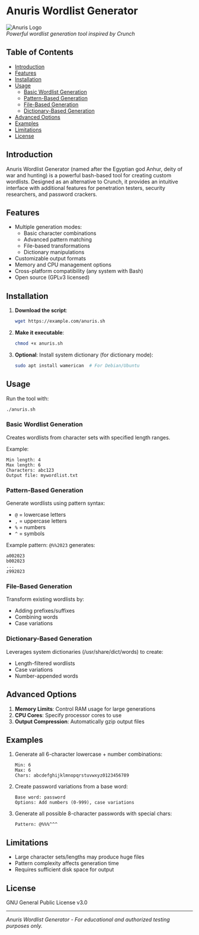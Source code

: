 # Anuris Wordlist Generator

![Anuris Logo](https://via.placeholder.com/150x50?text=Anuris+Wordlist+Generator)  
*Powerful wordlist generation tool inspired by Crunch*

## Table of Contents
- [Introduction](#introduction)
- [Features](#features)
- [Installation](#installation)
- [Usage](#usage)
  - [Basic Wordlist Generation](#basic-wordlist-generation)
  - [Pattern-Based Generation](#pattern-based-generation)
  - [File-Based Generation](#file-based-generation)
  - [Dictionary-Based Generation](#dictionary-based-generation)
- [Advanced Options](#advanced-options)
- [Examples](#examples)
- [Limitations](#limitations)
- [License](#license)

## Introduction

Anuris Wordlist Generator (named after the Egyptian god Anhur, deity of war and hunting) is a powerful bash-based tool for creating custom wordlists. Designed as an alternative to Crunch, it provides an intuitive interface with additional features for penetration testers, security researchers, and password crackers.

## Features

- Multiple generation modes:
  - Basic character combinations
  - Advanced pattern matching
  - File-based transformations
  - Dictionary manipulations
- Customizable output formats
- Memory and CPU management options
- Cross-platform compatibility (any system with Bash)
- Open source (GPLv3 licensed)

## Installation

1. **Download the script**:
   ```bash
   wget https://example.com/anuris.sh
   ```

2. **Make it executable**:
   ```bash
   chmod +x anuris.sh
   ```

3. **Optional**: Install system dictionary (for dictionary mode):
   ```bash
   sudo apt install wamerican  # For Debian/Ubuntu
   ```

## Usage

Run the tool with:
```bash
./anuris.sh
```

### Basic Wordlist Generation
Creates wordlists from character sets with specified length ranges.

Example:
```
Min length: 4
Max length: 6
Characters: abc123
Output file: mywordlist.txt
```

### Pattern-Based Generation
Generate wordlists using pattern syntax:

- `@` = lowercase letters
- `,` = uppercase letters
- `%` = numbers
- `^` = symbols

Example pattern: `@%%2023` generates:
```
a002023
b002023
...
z992023
```

### File-Based Generation
Transform existing wordlists by:
- Adding prefixes/suffixes
- Combining words
- Case variations

### Dictionary-Based Generation
Leverages system dictionaries (/usr/share/dict/words) to create:
- Length-filtered wordlists
- Case variations
- Number-appended words

## Advanced Options

1. **Memory Limits**: Control RAM usage for large generations
2. **CPU Cores**: Specify processor cores to use
3. **Output Compression**: Automatically gzip output files

## Examples

1. Generate all 6-character lowercase + number combinations:
   ```
   Min: 6
   Max: 6
   Chars: abcdefghijklmnopqrstuvwxyz0123456789
   ```

2. Create password variations from a base word:
   ```
   Base word: password
   Options: Add numbers (0-999), case variations
   ```

3. Generate all possible 8-character passwords with special chars:
   ```
   Pattern: @%%%^^^
   ```

## Limitations

- Large character sets/lengths may produce huge files
- Pattern complexity affects generation time
- Requires sufficient disk space for output

## License

GNU General Public License v3.0

---

*Anuris Wordlist Generator - For educational and authorized testing purposes only.*
